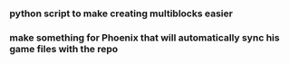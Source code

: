 ### python script to make creating multiblocks easier
### make something for Phoenix that will automatically sync his game files with the repo
